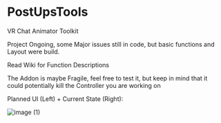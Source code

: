 # PostUpsTools
VR Chat Animator Toolkit

Project Ongoing, some Major issues still in code,
but basic functions and Layout were build.

Read Wiki for Function Descriptions

The Addon is maybe Fragile, feel free to test it, but keep in mind that it could potentially kill the Controller you are working on

Planned UI (Left) + Current State (Right):

![image (1)](https://user-images.githubusercontent.com/93488236/219712399-c7f26b39-8079-43fc-b58b-effd4a22cdd2.png)
